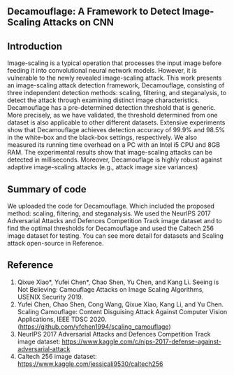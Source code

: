 
Decamouflage: A Framework to Detect Image-Scaling Attacks on CNN
------------------------------------------------------------------------------------------------------------------------------


Introduction
------------------------------------------------------------------------------------------------------------------------------

Image-scaling is a typical operation that processes the input image before feeding it into convolutional neural network models. However, it is vulnerable to the newly revealed image-scaling attack. This work presents an image-scaling attack detection framework, Decamouflage, consisting of three independent detection methods: scaling, filtering, and steganalysis, to detect the attack through examining distinct image characteristics. Decamouflage has a pre-determined detection threshold that is generic. More precisely, as we have validated, the threshold determined from one dataset is also applicable to other different datasets. Extensive experiments show that Decamouflage achieves detection accuracy of 99.9% and 98.5% in the white-box and the black-box settings, respectively. We also measured its running time overhead on a PC with an Intel i5 CPU and 8GB RAM. The experimental results show that image-scaling attacks can be detected in milliseconds. Moreover, Decamouflage is highly
robust against adaptive image-scaling attacks (e.g., attack image size variances)

Summary of code
------------------------------------------------------------------------------------------------------------------------------

We uploaded the code for Decamouflage.
Which included the proposed method: scaling, filtering, and steganalysis. 
We used the NeurIPS 2017 Adversarial Attacks and Defences Competition Track image dataset and to find the optimal thresholds for Decamouflage 
and used the Caltech 256 image dataset for testing. You can see more detail for datasets and Scaling attack open-source in Reference.

Reference
------------------------------------------------------------------------------------------------------------------------------

1. Qixue Xiao*, Yufei Chen*, Chao Shen, Yu Chen, and Kang Li. Seeing is Not Believing: Camouflage Attacks on Image Scaling Algorithms, USENIX Security 2019.
2. Yufei Chen, Chao Shen, Cong Wang, Qixue Xiao, Kang Li, and Yu Chen. Scaling Camouflage: Content Disguising Attack Against Computer Vision Applications, IEEE TDSC 2020.
    (https://github.com/yfchen1994/scaling_camouflage)
3. NeurIPS 2017 Adversarial Attacks and Defences Competition Track image dataset: https://www.kaggle.com/c/nips-2017-defense-against-adversarial-attack
4. Caltech 256 image dataset: https://www.kaggle.com/jessicali9530/caltech256
